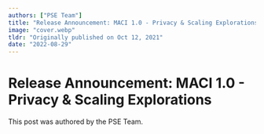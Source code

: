 ```yaml
---
authors: ["PSE Team"]
title: "Release Announcement: MACI 1.0 - Privacy & Scaling Explorations"
image: "cover.webp"
tldr: "Originally published on Oct 12, 2021"
date: "2022-08-29"
---
```


# Release Announcement: MACI 1.0 - Privacy & Scaling Explorations

This post was authored by the PSE Team.
